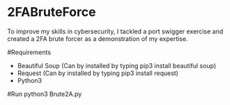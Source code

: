 # 2FABruteForce
To improve my skills in cybersecurity, I tackled a port swigger exercise and created a 2FA brute forcer as a demonstration of my expertise.

#Requirements
- Beautiful Soup (Can by installed by typing pip3 install beautiful soup)
- Request (Can by installed by typing pip3 install request)
- Python3

#Run
python3 Brute2A.py

